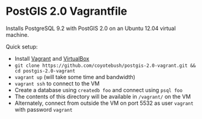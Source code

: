 PostGIS 2.0 Vagrantfile
===
Installs PostgreSQL 9.2 with PostGIS 2.0 on an Ubuntu 12.04 virtual machine.

Quick setup:
 * Install [Vagrant][] and [VirtualBox][]
 * `git clone https://github.com/coyotebush/postgis-2.0-vagrant.git && cd postgis-2.0-vagrant`
 * `vagrant up` (will take some time and bandwidth)
 * `vagrant ssh` to connect to the VM
 * Create a database using `createdb foo` and connect using `psql foo`
 * The contents of this directory will be available in `/vagrant/` on the VM
 * Alternately, connect from outside the VM on port 5532 as user `vagrant` with password `vagrant`

[Vagrant]: http://www.vagrantup.com/
[VirtualBox]: https://www.virtualbox.org/
